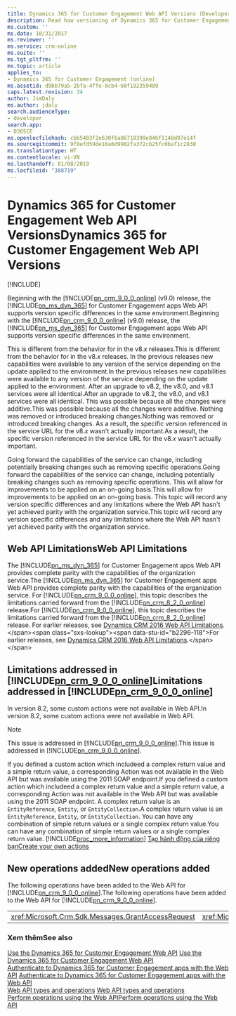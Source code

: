 ```yaml
---
title: Dynamics 365 for Customer Engagement Web API Versions (Developer Guide for Dynamics 365 for Customer Engagement)| MicrosoftDocs
description: Read how versioning of Dynamics 365 for Customer Engagement Web API works. Dynamics 365 for Customer Engagement Web API versions support version specific differences in the same environment which is different from the behavior in the v8.x releases in which new capabilities were additive
ms.custom: ''
ms.date: 10/31/2017
ms.reviewer: ''
ms.service: crm-online
ms.suite: ''
ms.tgt_pltfrm: ''
ms.topic: article
applies_to:
- Dynamics 365 for Customer Engagement (online)
ms.assetid: d9bb79a5-2bfa-4ffe-8cb4-60f192359489
caps.latest.revision: 34
author: JimDaly
ms.author: jdaly
search.audienceType:
- developer
search.app:
- D365CE
ms.openlocfilehash: cbb5403f2e630f6a86718399e046f1148d97e14f
ms.sourcegitcommit: 9f0efd59de16a6d9902fa372cb25fc0baf1c2838
ms.translationtype: HT
ms.contentlocale: vi-VN
ms.lasthandoff: 01/08/2019
ms.locfileid: "388719"
---
```

# <a name="dynamics-365-for-customer-engagement-web-api-versions"></a><span data-ttu-id="b2296-104">Dynamics 365 for Customer Engagement Web API Versions</span><span class="sxs-lookup"><span data-stu-id="b2296-104">Dynamics 365 for Customer Engagement Web API Versions</span></span>

[!INCLUDE[](../../includes/cc_applies_to_update_9_0_0.md)]

<span data-ttu-id="b2296-105">Beginning with the [!INCLUDE[pn_crm_9_0_0_online](../../includes/pn-crm-9-0-0-online.md)] (v9.0) release, the [!INCLUDE[pn_ms_dyn_365](../../includes/pn-ms-dyn-365.md)] for Customer Engagement apps Web API supports version specific differences in the same environment.</span><span class="sxs-lookup"><span data-stu-id="b2296-105">Beginning with the [!INCLUDE[pn_crm_9_0_0_online](../../includes/pn-crm-9-0-0-online.md)] (v9.0) release, the [!INCLUDE[pn_ms_dyn_365](../../includes/pn-ms-dyn-365.md)] for Customer Engagement apps Web API supports version specific differences in the same environment.</span></span>  
  
 <span data-ttu-id="b2296-106">This is different from the behavior for in the v8.*x* releases.</span><span class="sxs-lookup"><span data-stu-id="b2296-106">This is different from the behavior for in the v8.*x* releases.</span></span> <span data-ttu-id="b2296-107">In the previous releases new capabilities were available to any version of the service depending on the update applied to the environment.</span><span class="sxs-lookup"><span data-stu-id="b2296-107">In the previous releases new capabilities were available to any version of the service depending on the update applied to the environment.</span></span>  <span data-ttu-id="b2296-108">After an upgrade to v8.2, the v8.0, and v8.1 services were all identical.</span><span class="sxs-lookup"><span data-stu-id="b2296-108">After an upgrade to v8.2, the v8.0, and v8.1 services were all identical.</span></span> <span data-ttu-id="b2296-109">This was possible because all the changes were additive.</span><span class="sxs-lookup"><span data-stu-id="b2296-109">This was possible because all the changes were additive.</span></span> <span data-ttu-id="b2296-110">Nothing was removed or introduced breaking changes.</span><span class="sxs-lookup"><span data-stu-id="b2296-110">Nothing was removed or introduced breaking changes.</span></span> <span data-ttu-id="b2296-111">As a result, the specific version referenced in the service URL for the v8.*x* wasn't actually important.</span><span class="sxs-lookup"><span data-stu-id="b2296-111">As a result, the specific version referenced in the service URL for the v8.*x* wasn't actually important.</span></span>  
  
 <span data-ttu-id="b2296-112">Going forward the capabilities of the service can change, including potentially breaking changes such as removing specific operations.</span><span class="sxs-lookup"><span data-stu-id="b2296-112">Going forward the capabilities of the service can change, including potentially breaking changes such as removing specific operations.</span></span> <span data-ttu-id="b2296-113">This will allow for improvements to be applied on an on-going basis.</span><span class="sxs-lookup"><span data-stu-id="b2296-113">This will allow for improvements to be applied on an on-going basis.</span></span> <span data-ttu-id="b2296-114">This topic will record any version specific differences and any limitations where the Web API hasn't yet achieved parity with the organization service.</span><span class="sxs-lookup"><span data-stu-id="b2296-114">This topic will record any version specific differences and any limitations where the Web API hasn't yet achieved parity with the organization service.</span></span>  
  
## <a name="web-api-limitations"></a><span data-ttu-id="b2296-115">Web API Limitations</span><span class="sxs-lookup"><span data-stu-id="b2296-115">Web API Limitations</span></span>  

 <span data-ttu-id="b2296-116">The [!INCLUDE[pn_ms_dyn_365](../../includes/pn-ms-dyn-365.md)] for Customer Engagement apps Web API provides complete parity with the capabilities of the organization service.</span><span class="sxs-lookup"><span data-stu-id="b2296-116">The [!INCLUDE[pn_ms_dyn_365](../../includes/pn-ms-dyn-365.md)] for Customer Engagement apps Web API provides complete parity with the capabilities of the organization service.</span></span> <span data-ttu-id="b2296-117">For [!INCLUDE[pn_crm_9_0_0_online](../../includes/pn-crm-9-0-0-online.md)], this topic describes the limitations carried forward from the [!INCLUDE[pn_crm_8_2_0_online](../../includes/pn-crm-8-2-0-online.md)] release.</span><span class="sxs-lookup"><span data-stu-id="b2296-117">For [!INCLUDE[pn_crm_9_0_0_online](../../includes/pn-crm-9-0-0-online.md)], this topic describes the limitations carried forward from the [!INCLUDE[pn_crm_8_2_0_online](../../includes/pn-crm-8-2-0-online.md)] release.</span></span>          <span data-ttu-id="b2296-118">For earlier releases, see [Dynamics CRM 2016 Web API Limitations](https://msdn.microsoft.com/library/mt628816\(CRM.8\).aspx).</span><span class="sxs-lookup"><span data-stu-id="b2296-118">For earlier releases, see [Dynamics CRM 2016 Web API Limitations](https://msdn.microsoft.com/library/mt628816\(CRM.8\).aspx).</span></span>  
  
## <a name="limitations-addressed-in-includepncrm900onlineincludespn-crm-9-0-0-onlinemd"></a><span data-ttu-id="b2296-119">Limitations addressed in [!INCLUDE[pn_crm_9_0_0_online](../../includes/pn-crm-9-0-0-online.md)]</span><span class="sxs-lookup"><span data-stu-id="b2296-119">Limitations addressed in [!INCLUDE[pn_crm_9_0_0_online](../../includes/pn-crm-9-0-0-online.md)]</span></span>  
 <span data-ttu-id="b2296-120">In version 8.2, some custom actions were not available in Web API.</span><span class="sxs-lookup"><span data-stu-id="b2296-120">In version 8.2, some custom actions were not available in Web API.</span></span>
> [!NOTE]
>  <span data-ttu-id="b2296-121">This issue is addressed in [!INCLUDE[pn_crm_9_0_0_online](../../includes/pn-crm-9-0-0-online.md)].</span><span class="sxs-lookup"><span data-stu-id="b2296-121">This issue is addressed in [!INCLUDE[pn_crm_9_0_0_online](../../includes/pn-crm-9-0-0-online.md)].</span></span>  
  
 <span data-ttu-id="b2296-122">If you defined a custom action which includeed a complex return value and a simple return value, a corresponding Action was not available in the Web API but was available using the 2011 SOAP endpoint.</span><span class="sxs-lookup"><span data-stu-id="b2296-122">If you defined a custom action which includeed a complex return value and a simple return value, a corresponding Action was not available in the Web API but was available using the 2011 SOAP endpoint.</span></span> <span data-ttu-id="b2296-123">A complex return value is an `EntityReference`, `Entity`, or `EntityCollection`.</span><span class="sxs-lookup"><span data-stu-id="b2296-123">A complex return value is an `EntityReference`, `Entity`, or `EntityCollection`.</span></span> <span data-ttu-id="b2296-124">You can have any combination of simple return values or a single complex return value.</span><span class="sxs-lookup"><span data-stu-id="b2296-124">You can have any combination of simple return values or a single complex return value.</span></span> [!INCLUDE[proc_more_information](../../includes/proc-more-information.md)] <span data-ttu-id="b2296-125">[Tạo hành động của riêng bạn](../create-own-actions.md)</span><span class="sxs-lookup"><span data-stu-id="b2296-125">[Create your own actions](../create-own-actions.md)</span></span>  
 
## <a name="new-operations-added"></a><span data-ttu-id="b2296-126">New operations added</span><span class="sxs-lookup"><span data-stu-id="b2296-126">New operations added</span></span>  
 <span data-ttu-id="b2296-127">The following operations have been added to the Web API for [!INCLUDE[pn_crm_9_0_0_online](../../includes/pn-crm-9-0-0-online.md)].</span><span class="sxs-lookup"><span data-stu-id="b2296-127">The following operations have been added to the Web API for [!INCLUDE[pn_crm_9_0_0_online](../../includes/pn-crm-9-0-0-online.md)].</span></span>  
  
||||  
|-|-|-|  
|<xref:Microsoft.Crm.Sdk.Messages.GrantAccessRequest>|<xref:Microsoft.Crm.Sdk.Messages.ModifyAccessRequest>|<xref:Microsoft.Crm.Sdk.Messages.RetrieveSharedPrincipalsAndAccessRequest>|  
  
### <a name="see-also"></a><span data-ttu-id="b2296-128">Xem thêm</span><span class="sxs-lookup"><span data-stu-id="b2296-128">See also</span></span>  
 <span data-ttu-id="b2296-129">[Use the Dynamics 365 for Customer Engagement Web API](../use-microsoft-dynamics-365-web-api.md) </span><span class="sxs-lookup"><span data-stu-id="b2296-129">[Use the Dynamics 365 for Customer Engagement Web API](../use-microsoft-dynamics-365-web-api.md) </span></span>  
 <span data-ttu-id="b2296-130">[Authenticate to Dynamics 365 for Customer Engagement apps with the Web API](authenticate-web-api.md) </span><span class="sxs-lookup"><span data-stu-id="b2296-130">[Authenticate to Dynamics 365 for Customer Engagement apps with the Web API](authenticate-web-api.md) </span></span>  
 <span data-ttu-id="b2296-131">[Web API types and operations](web-api-types-operations.md) </span><span class="sxs-lookup"><span data-stu-id="b2296-131">[Web API types and operations](web-api-types-operations.md) </span></span>  
 [<span data-ttu-id="b2296-132">Perform operations using the Web API</span><span class="sxs-lookup"><span data-stu-id="b2296-132">Perform operations using the Web API</span></span>](perform-operations-web-api.md)
